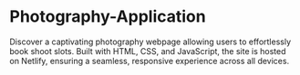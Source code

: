 # Photography-Application
 Discover a captivating photography webpage allowing users to effortlessly book shoot slots. Built with HTML, CSS, and JavaScript, the site is hosted on Netlify, ensuring a seamless, responsive experience across all devices.
